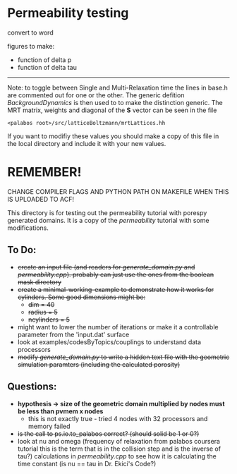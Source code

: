 Permeability testing
====================

convert to word

figures to make:

- function of delta p
- function of delta tau

---

Note: to toggle between Single and Multi-Relaxation time the lines in base.h are commented out for one or the other. The generic defition *BackgroundDynamics* is then used to to make the distinction generic.
The MRT matrix, weights and diagonal of the **S** vector can be seen in the file 

    <palabos root>/src/latticeBoltzmann/mrtLattices.hh 
  
If you want to modifiy these values you should make a copy of this file in the local directory and include it with your new values.

# REMEMBER! 

CHANGE COMPILER FLAGS AND PYTHON PATH ON MAKEFILE WHEN THIS IS UPLOADED TO ACF!

This directory is for testing out the permeability tutorial with porespy generated domains. It is a copy of the *permeability* tutorial with some modifications.


## To Do:

  * ~~create an input file (and readers for *generate_domain.py* and
    *permeability.cpp*). probably can just use the ones from the boolean mask
    directory~~
  * ~~create a minimal-working-example to demonstrate how it works for cylinders.
    Some good dimensions might be:~~
    * ~~dim = 40~~
    * ~~radius = 5~~
    * ~~ncylinders = 5~~
  * might want to lower the number of iterations or make it a controllable
    parameter from the 'input.dat' surface
  * look at examples/codesByTopics/couplings to understand data processors
  * ~~modify *generate_domain.py* to write a hidden text file with the geometric
    simulation paramters (including the calculated porosity)~~

## Questions:

  * **hypothesis -> size of the geometric domain multiplied by nodes must be less
    than pvmem x nodes**
    * this is not exactly true - tried 4 nodes with 32 processors and memory failed
  * ~~is the call to ps.io.to_palabos correct? (should solid be 1 or 0?)~~
  * look at nu and omega (frequency of relaxation from palabos coursera
    tutorial this is the term that is in the collision step and is the inverse
    of tau?) calculations in *permeability.cpp* to see how it is calculating
    the time constant (is nu == tau in Dr. Ekici's Code?)
